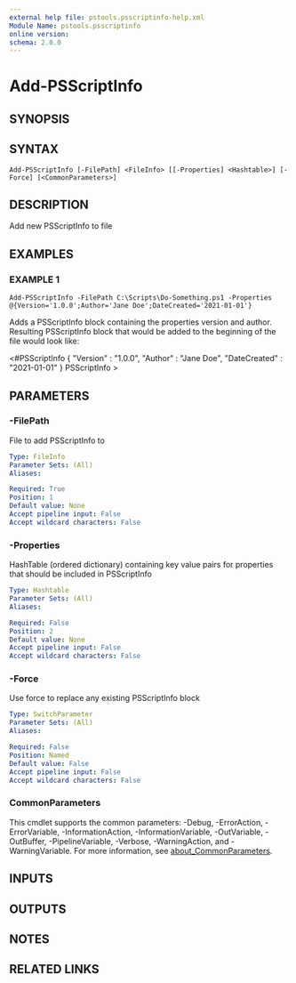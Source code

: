 ```yaml
---
external help file: pstools.psscriptinfo-help.xml
Module Name: pstools.psscriptinfo
online version:
schema: 2.0.0
---
```


# Add-PSScriptInfo

## SYNOPSIS

## SYNTAX

```
Add-PSScriptInfo [-FilePath] <FileInfo> [[-Properties] <Hashtable>] [-Force] [<CommonParameters>]
```

## DESCRIPTION
Add new PSScriptInfo to file

## EXAMPLES

### EXAMPLE 1
```
Add-PSScriptInfo -FilePath C:\Scripts\Do-Something.ps1 -Properties @{Version='1.0.0';Author='Jane Doe';DateCreated='2021-01-01'}
```

Adds a PSScriptInfo block containing the properties version and author.
Resulting PSScriptInfo block 
that would be added to the beginning of the file would look like:

\<#PSScriptInfo
{
    "Version" : "1.0.0",
    "Author" : "Jane Doe",
    "DateCreated" : "2021-01-01"
}
PSScriptInfo
\>

## PARAMETERS

### -FilePath
File to add PSScriptInfo to

```yaml
Type: FileInfo
Parameter Sets: (All)
Aliases:

Required: True
Position: 1
Default value: None
Accept pipeline input: False
Accept wildcard characters: False
```

### -Properties
HashTable (ordered dictionary) containing key value pairs for properties that should be included in PSScriptInfo

```yaml
Type: Hashtable
Parameter Sets: (All)
Aliases:

Required: False
Position: 2
Default value: None
Accept pipeline input: False
Accept wildcard characters: False
```

### -Force
Use force to replace any existing PSScriptInfo block

```yaml
Type: SwitchParameter
Parameter Sets: (All)
Aliases:

Required: False
Position: Named
Default value: False
Accept pipeline input: False
Accept wildcard characters: False
```

### CommonParameters
This cmdlet supports the common parameters: -Debug, -ErrorAction, -ErrorVariable, -InformationAction, -InformationVariable, -OutVariable, -OutBuffer, -PipelineVariable, -Verbose, -WarningAction, and -WarningVariable. For more information, see [about_CommonParameters](http://go.microsoft.com/fwlink/?LinkID=113216).

## INPUTS

## OUTPUTS

## NOTES

## RELATED LINKS
